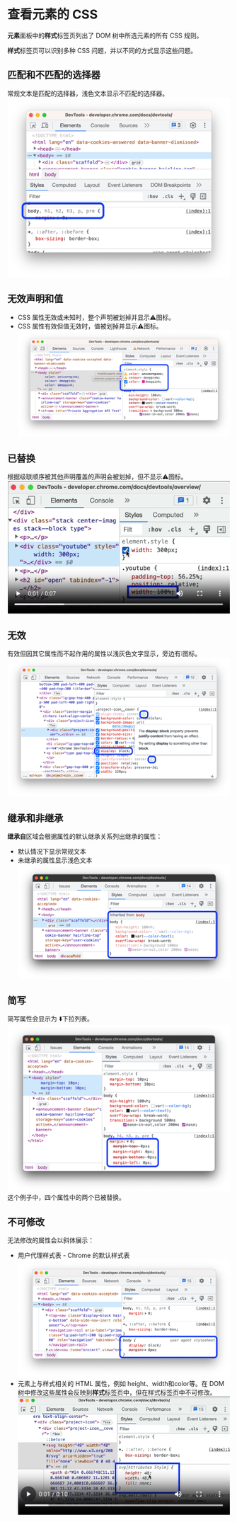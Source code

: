 # 查看元素的 CSS
**元素**面板中的**样式**标签页列出了 DOM 树中所选元素的所有 CSS 规则。

**样式**标签页可以识别多种 CSS 问题，并以不同的方式显示这些问题。

## 匹配和不匹配的选择器
常规文本是匹配的选择器，浅色文本显示不匹配的选择器。
![](匹配和不匹配的选择器.png)

## 无效声明和值
* CSS 属性无效或未知时，整个声明被划掉并显示⚠️图标。
* CSS 属性有效但值无效时，值被划掉并显示⚠️图标。
![](无效声明和值.png)

## 已替换
根据级联顺序被其他声明覆盖的声明会被划掉，但不显示⚠️图标。
![](已替换.png)

## 无效
有效但因其它属性而不起作用的属性以浅灰色文字显示，旁边有❕图标。
![](无效.png)

## 继承和非继承
**继承自**区域会根据属性的默认继承关系列出继承的属性：
* 默认情况下显示常规文本
* 未继承的属性显示浅色文本
![](继承与非继承.png)

## 简写
简写属性会显示为 ⬇️下拉列表。
![](简写.png)
这个例子中，四个属性中的两个已被替换。

## 不可修改
无法修改的属性会以斜体展示：
* 用户代理样式表 - Chrome 的默认样式表
  ![](用户代理样式表.png)
* 元素上与样式相关的 HTML 属性，例如 height、width和color等。在 DOM 树中修改这些属性会反映到**样式**标签页中，但在样式标签页中不可修改。
    ![](元素设置样式属性.png)